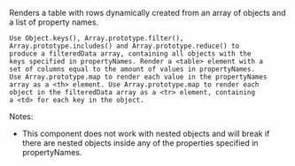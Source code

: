 Renders a table with rows dynamically created from an array of objects and a list of property names.
```
Use Object.keys(), Array.prototype.filter(), 
Array.prototype.includes() and Array.prototype.reduce() to 
produce a filteredData array, containing all objects with the 
keys specified in propertyNames. Render a <table> element with a 
set of columns equal to the amount of values in propertyNames. 
Use Array.prototype.map to render each value in the propertyNames 
array as a <th> element. Use Array.prototype.map to render each 
object in the filteredData array as a <tr> element, containing 
a <td> for each key in the object.
```
Notes:
+ This component does not work with nested objects and will break if there are nested objects inside any of the properties specified in propertyNames.